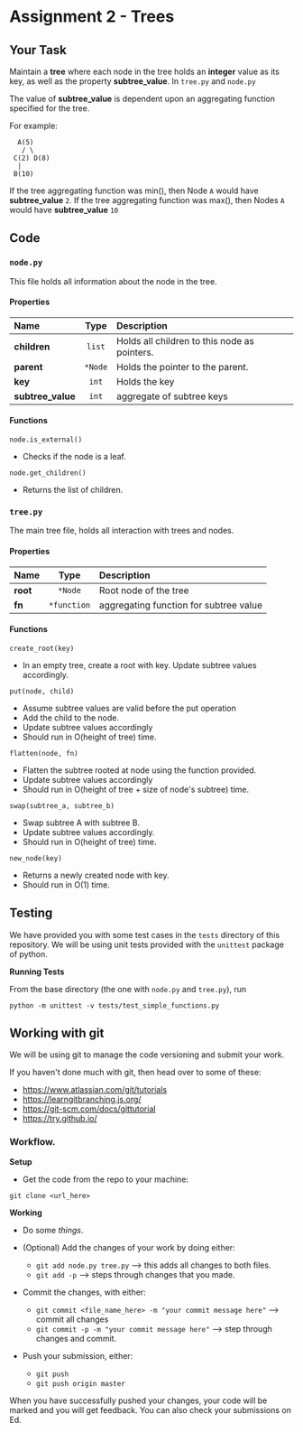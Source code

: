 # Assignment 2 - Trees

## Your Task


Maintain a **tree** where each node in the tree holds an **integer** value as its key, as well as the property **subtree_value**.
In `tree.py` and `node.py` 

The value of **subtree_value** is dependent upon an aggregating function specified for the tree.


For example:

```
  A(5)
   / \
 C(2) D(8)
  |
 B(10)
```

If the tree aggregating function was min(), then Node `A` would have **subtree_value** `2`.
If the tree aggregating function was max(), then Nodes `A` would have **subtree_value** `10`


## Code

### `node.py`

This file holds all information about the node in the tree.

#### Properties

| Name                 |     Type    | Description                                  |
|:---------------------|:-----------:|:---------------------------------------------|
| **children**         |    `list`   | Holds all children to this node as pointers. |
| **parent**           |   `*Node`   | Holds the pointer to the parent.             |
| **key**              |    `int`    | Holds the key                                |
| **subtree_value**    |    `int`    | aggregate of subtree keys                    |


#### Functions

```
node.is_external()
```
* Checks if the node is a leaf.

```
node.get_children()
```
* Returns the list of children.


### `tree.py`

The main tree file, holds all interaction with trees and nodes.

#### Properties

| Name     |     Type    | Description                               |
|:---------|:-----------:|:------------------------------------------|
| **root** |   `*Node`   | Root node of the tree                     |
| **fn**   | `*function` | aggregating function for subtree value    |

#### Functions


```
create_root(key)
```

* In an empty tree, create a root with key. Update subtree values accordingly.


```
put(node, child)
```

* Assume subtree values are valid before the put operation
* Add the child to the node. 
* Update subtree values accordingly
* Should run in O(height of tree) time.

```
flatten(node, fn)
```

* Flatten the subtree rooted at node using the function provided.
* Update subtree values accordingly 
* Should run in O(height of tree + size of node's subtree) time.


```
swap(subtree_a, subtree_b)
```

* Swap subtree A with subtree B.
* Update subtree values accordingly.
* Should run in O(height of tree) time.

```
new_node(key)
```
* Returns a newly created node with key.
* Should run in O(1) time.


## Testing

We have provided you with some test cases in the `tests` directory of this
repository. We will be using unit tests provided with the `unittest` package
of python.

**Running Tests**

From the base directory (the one with `node.py` and `tree.py`), run

```
python -m unittest -v tests/test_simple_functions.py
```


## Working with git

We will be using git to manage the code versioning and submit your work.

If you haven't done much with git, then head over to some of these:

* https://www.atlassian.com/git/tutorials
* https://learngitbranching.js.org/
* https://git-scm.com/docs/gittutorial
* https://try.github.io/

### Workflow.

**Setup**

* Get the code from the repo to your machine:

```
git clone <url_here>
```

**Working**

* Do some _things_.

* (Optional) Add the changes of your work by doing either:
  * ``git add node.py tree.py``  --> this adds all changes to both files.
  * ``git add -p`` --> steps through changes that you made.
* Commit the changes, with either:
  * ``git commit <file_name_here> -m "your commit message here"`` --> commit all changes
  * ``git commit -p -m "your commit message here"`` --> step through changes and commit.
* Push your submission, either:
  * ``git push``
  * ``git push origin master``


When you have successfully pushed your changes, your code will be marked and you will get feedback.
You can also check your submissions on Ed.
